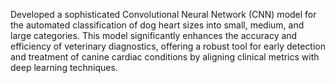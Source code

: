 Developed a sophisticated Convolutional Neural Network (CNN) model for the automated classification of dog heart sizes into small, medium, and large categories. This model significantly enhances the accuracy and efficiency of veterinary diagnostics, offering a robust tool for early detection and treatment of canine cardiac conditions by aligning clinical metrics with deep learning techniques.
